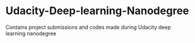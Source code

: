 # Udacity-Deep-learning-Nanodegree
Contains project submissions and codes made during Udacity deep learning nanodegree
